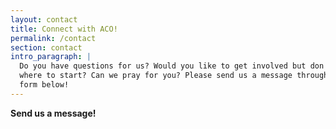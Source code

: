 ```yaml
---
layout: contact
title: Connect with ACO!
permalink: /contact
section: contact
intro_paragraph: |
  Do you have questions for us? Would you like to get involved but don't know
  where to start? Can we pray for you? Please send us a message through the
  form below!
---
```


**Send us a message!**
